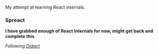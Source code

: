 My attempt at learning React internals.

### Spreact

__I have grabbed enough of React Internals for now, might get back and complete this__ 

_Following [Didact](https://github.com/pomber/didact)_